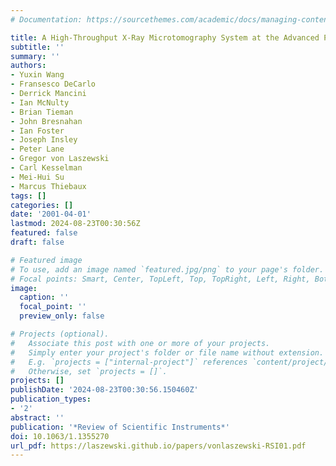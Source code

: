 ```yaml
---
# Documentation: https://sourcethemes.com/academic/docs/managing-content/

title: A High-Throughput X-Ray Microtomography System at the Advanced Photon Source
subtitle: ''
summary: ''
authors:
- Yuxin Wang
- Fransesco DeCarlo
- Derrick Mancini
- Ian McNulty
- Brian Tieman
- John Bresnahan
- Ian Foster
- Joseph Insley
- Peter Lane
- Gregor von Laszewski
- Carl Kesselman
- Mei-Hui Su
- Marcus Thiebaux
tags: []
categories: []
date: '2001-04-01'
lastmod: 2024-08-23T00:30:56Z
featured: false
draft: false

# Featured image
# To use, add an image named `featured.jpg/png` to your page's folder.
# Focal points: Smart, Center, TopLeft, Top, TopRight, Left, Right, BottomLeft, Bottom, BottomRight.
image:
  caption: ''
  focal_point: ''
  preview_only: false

# Projects (optional).
#   Associate this post with one or more of your projects.
#   Simply enter your project's folder or file name without extension.
#   E.g. `projects = ["internal-project"]` references `content/project/deep-learning/index.md`.
#   Otherwise, set `projects = []`.
projects: []
publishDate: '2024-08-23T00:30:56.150460Z'
publication_types:
- '2'
abstract: ''
publication: '*Review of Scientific Instruments*'
doi: 10.1063/1.1355270
url_pdf: https://laszewski.github.io/papers/vonlaszewski-RSI01.pdf
---
```

